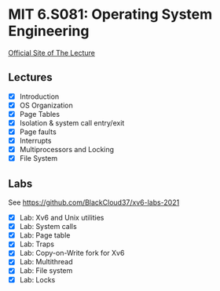 # MIT 6.S081: Operating System Engineering

[Official Site of The Lecture](https://pdos.csail.mit.edu/6.828/2021/schedule.html)

## Lectures

- [x] Introduction
- [x] OS Organization
- [x] Page Tables
- [x] Isolation & system call entry/exit
- [x] Page faults
- [x] Interrupts
- [x] Multiprocessors and Locking
- [x] File System

## Labs

See https://github.com/BlackCloud37/xv6-labs-2021

- [x] Lab: Xv6 and Unix utilities
- [x] Lab: System calls
- [x] Lab: Page table
- [x] Lab: Traps
- [x] Lab: Copy-on-Write fork for Xv6
- [x] Lab: Multithread
- [x] Lab: File system
- [x] Lab: Locks
